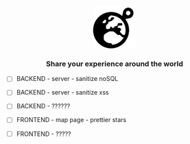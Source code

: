 <p align="center">
    <img src="./frontend/src/logo.svg" alt="Sharely Logo" width="100" height="100">
  </a>

  <h3 align="center">Share your experience around the world</h3>
</p>

-   [ ] BACKEND - server - sanitize noSQL
-   [ ] BACKEND - server - sanitize xss
-   [ ] BACKEND - ??????

-   [ ] FRONTEND - map page - prettier stars
-   [ ] FRONTEND - ?????
